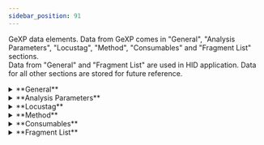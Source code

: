 ```yaml
---
sidebar_position: 91
---
```


GeXP data elements. Data from GeXP comes in "General", "Analysis Parameters", "Locustag", "Method", "Consumables" and "Fragment List" sections.  
Data from "General" and "Fragment List" are used in HID application. Data for all other sections are stored for future reference.

<details>
<summary>**General**</summary>
|Column| Description| Sample data|
|:---|:------------|:--------------|
|Name|File name|24093EX0049.C08_24040307YR|
|Type|Content type|Fragment Result|
|Database|GeXP db|HUMAN ID RUNS_12|
|Project|project name| HUMAN ID RUNS_12|
|Modified|Run date|Wednesday, April 03, 2024 07:58:26|
|Sample Plate|Plate ID|HID_20240402_01+RND|
|Sample Name|Sample|4093EX0049.C08_24040306RF|
|Sample Plate barcode||
|Sample Subject ID||
|Sample Position|Location on the plate|C08|
|Instrument|GeXP Instrument|GenomeLab System (Ver. 11.0.24)|
|Operator Name|Lab Technitian|KS|
</details>
<details>
<summary>**Analysis Parameters**</summary>

|Column| Description| Sample data|
|:---|:------------|:--------------|
|Name|name|Custom_HumanID_Parameters|
|Dye Mobility Calibration||NoCorrection(1)|
|Standard||SizeStandard-600(1)|
|Slope Threshold||7
|Include Peaks||95|
|Identify Alleles||Yes|
|Dye Used||D1|
|Model Used||Quartic|
|Axes||Fragment Size (nt) vs. Migration time|
|Std. Fragments Used:||60, 70, 80, 90, 100, 120, 140, 160 ..,620, 640|
</details>

<details>
<summary>**Locustag**</summary>
|Column| Description| Sample data|
|:---|:------------|:--------------|
|Name| |CSF1PO (C),  D3S1358 (C),  D16S539 (C),  D13S317 (C),  D7S820 (C),  D18S51 (C),  D8S1179 (C),  Penta D (C),  Penta E (C),  TPOX (C),  AMEL (c),  TH01 (C)|
</details>

<details>
<summary>**Method**</summary>

|Column| Description| Sample data|
|:---|:------------|:--------------|
|Name||Frag-4|
|Capillary Temperature||50.0|
|Wait for Temperature||Yes|
|Denature Duration||120|
|Inject Voltage||2.0|
|Inject Duration||30|
|Stage 1 Separate Voltage||4.8|
|Stage 1 Ramp Duration||2.0v
|Stage 2 Separate Voltage||4.8|
|Stage 2 Start Time||10.0|
|Stage 2 Ramp Duration||5.0|
|Total Separate Duration||60.0|
</details>

<details>
<summary>**Consumables**</summary>

|Column| Description| Sample data|
|:---|:------------|:--------------|
|Capillary Array Serial Number||1016230087
|Capillary Array Part Number||608087|
|Total Length of Capillary||33.0|
|Length of Capillary to Detector||30.0|
|Internal Diameter of Capillary||75.0|
|Number of Runs||33|
|Days on Instrument||6.3|
|Gel Part Number||391438|
|Gel Lot Number||M401312|
|Gel Algorithm Type||0|
|Hours on Instrument||11|
|Buffer Part Number||608012|
|Buffer Lot Number||CEQ Sequencing Separation Buffer|
</details>

<details>
<summary>**Fragment List**</summary>

Multiple rows of data comes in Fragment list for the Sample. On an average there will be around 255 records in this section for the sample.  
##### Only highligted columns are used in the HID application.  
|Column| Description| Sample data|
|:---|:------------|:--------------|
|Std ||* or blank|
|Peak#||1,2,3,...|
|**DyeName**||D1, or D2, or D3, or D4|
|MigTime|||
|StdSize|||
|**EstSize**|||
|**Height**|||
|Area|||
|Width|||
|Mobility|||
|Efficiency|||
|Resolution|||
|**Locus**|||
|**AlleleID**|||
|NumRepeat|||
|**Comment**|||
|unknown||needed to correctly parse data|
</details>

